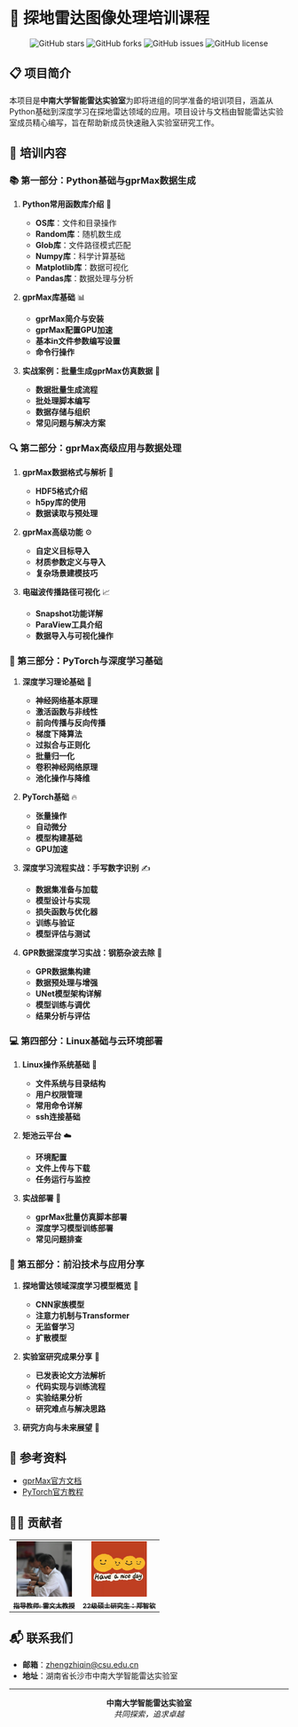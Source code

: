 # 🌟 探地雷达图像处理培训课程

<div align="center">
  
![GitHub stars](https://img.shields.io/github/stars/CSU-IntelligentRadarLab/GPR-Training?style=social)
![GitHub forks](https://img.shields.io/github/forks/CSU-IntelligentRadarLab/GPR-Training?style=social)
![GitHub issues](https://img.shields.io/github/issues/CSU-IntelligentRadarLab/GPR-Training?color=green)
![GitHub license](https://img.shields.io/github/license/CSU-IntelligentRadarLab/GPR-Training)

</div>

## 📋 项目简介

本项目是**中南大学智能雷达实验室**为即将进组的同学准备的培训项目，涵盖从Python基础到深度学习在探地雷达领域的应用。项目设计与文档由智能雷达实验室成员精心编写，旨在帮助新成员快速融入实验室研究工作。

## 🚀 培训内容

### 📚 第一部分：Python基础与gprMax数据生成
1. **Python常用函数库介绍** 🐍
   - **OS库**：文件和目录操作
   - **Random库**：随机数生成
   - **Glob库**：文件路径模式匹配
   - **Numpy库**：科学计算基础
   - **Matplotlib库**：数据可视化
   - **Pandas库**：数据处理与分析

2. **gprMax库基础** 📊
   - **gprMax简介与安装**
   - **gprMax配置GPU加速**
   - **基本in文件参数编写设置**
   - **命令行操作**

3. **实战案例：批量生成gprMax仿真数据** 🔄
   - **数据批量生成流程**
   - **批处理脚本编写**
   - **数据存储与组织**
   - **常见问题与解决方案**

### 🔍 第二部分：gprMax高级应用与数据处理
1. **gprMax数据格式与解析** 📁
   - **HDF5格式介绍**
   - **h5py库的使用**
   - **数据读取与预处理**

2. **gprMax高级功能** ⚙️
   - **自定义目标导入**
   - **材质参数定义与导入**
   - **复杂场景建模技巧**

3. **电磁波传播路径可视化** 📈
   - **Snapshot功能详解**
   - **ParaView工具介绍**
   - **数据导入与可视化操作**

### 🧠 第三部分：PyTorch与深度学习基础
1. **深度学习理论基础** 📖
   - **神经网络基本原理**
   - **激活函数与非线性**
   - **前向传播与反向传播**
   - **梯度下降算法**
   - **过拟合与正则化**
   - **批量归一化**
   - **卷积神经网络原理**
   - **池化操作与降维**

2. **PyTorch基础** 🔥
   - **张量操作**
   - **自动微分**
   - **模型构建基础**
   - **GPU加速**

3. **深度学习流程实战：手写数字识别** ✍️
   - **数据集准备与加载**
   - **模型设计与实现**
   - **损失函数与优化器**
   - **训练与验证**
   - **模型评估与测试**

4. **GPR数据深度学习实战：钢筋杂波去除** 🔧
   - **GPR数据集构建**
   - **数据预处理与增强**
   - **UNet模型架构详解**
   - **模型训练与调优**
   - **结果分析与评估**

### 💻 第四部分：Linux基础与云环境部署
1. **Linux操作系统基础** 🐧
   - **文件系统与目录结构**
   - **用户权限管理**
   - **常用命令详解**
   - **ssh连接基础**

2. **矩池云平台** ☁️
   - **环境配置**
   - **文件上传与下载**
   - **任务运行与监控**

3. **实战部署** 🚀
   - **gprMax批量仿真脚本部署**
   - **深度学习模型训练部署**
   - **常见问题排查**

### 🔮 第五部分：前沿技术与应用分享
1. **探地雷达领域深度学习模型概览** 📡
   - **CNN家族模型**
   - **注意力机制与Transformer**
   - **无监督学习**
   - **扩散模型**

2. **实验室研究成果分享** 📝
   - **已发表论文方法解析**
   - **代码实现与训练流程**
   - **实验结果分析**
   - **研究难点与解决思路**

3. **研究方向与未来展望** 🌈


## 💼 参考资料

- [gprMax官方文档](https://github.com/gprMax/gprMax)
- [PyTorch官方教程](https://pytorch.org/tutorials/)


## 👨‍💻 贡献者

<table>
  <tr>
    <td align="center"><a href="https://faculty.csu.edu.cn/leiwentai/zh_CN/index.htm"><img src="avatar/lwt.jpg" width="100px;" alt=""/><br /><sub><b>指导教师: 雷文太教授</b></sub></a></td>
    <td align="center"><a href="https://github.com/hnkjdaxzzq"><img src="avatar/zzq.jpg" width="100px;" alt=""/><br /><sub><b>22级硕士研究生：郑智钦</b></sub></a></td>

[//]: # (    <td align="center"><a href="https://github.com/username3"><img src="https://via.placeholder.com/100" width="100px;" alt=""/><br /><sub><b>研究生B</b></sub></a></td>)
  </tr>
</table>

## 📬 联系我们

- **邮箱**：zhengzhiqin@csu.edu.cn
- **地址**：湖南省长沙市中南大学智能雷达实验室

[//]: # (## 📄 许可证)

[//]: # ()
[//]: # (本项目采用 [MIT]&#40;LICENSE&#41; 许可证)

---

<div align="center">
  <b>中南大学智能雷达实验室</b><br>
  <i>共同探索，追求卓越</i>
</div>
